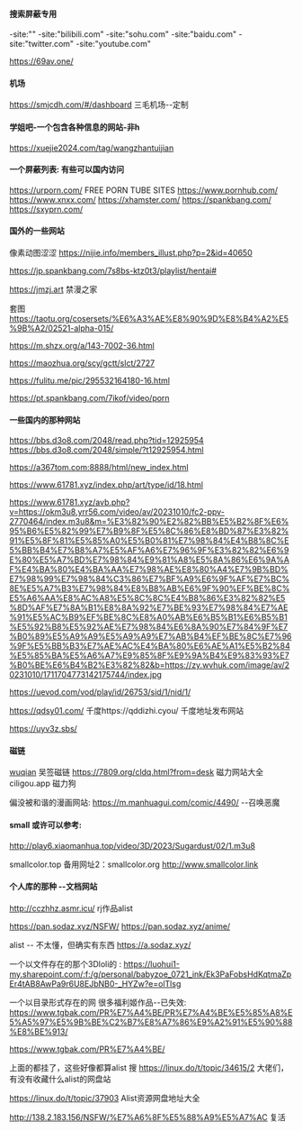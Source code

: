 
#### 搜索屏蔽专用
-site:""
-site:"bilibili.com" -site:"sohu.com" -site:"baidu.com" -site:"twitter.com" -site:"youtube.com"

https://69av.one/


#### 机场
https://smjcdh.com/#/dashboard  三毛机场--定制

#### 学姐吧-一个包含各种信息的网站-非h
https://xuejie2024.com/tag/wangzhantuijian


#### 一个屏蔽列表: 有些可以国内访问
https://urporn.com/
 FREE PORN TUBE SITES
https://www.pornhub.com/
https://www.xnxx.com/
https://xhamster.com/
https://spankbang.com/
https://sxyprn.com/

#### 国外的一些网站
像素动图涩涩
https://nijie.info/members_illust.php?p=2&id=40650

https://jp.spankbang.com/7s8bs-ktz0t3/playlist/hentai#

https://jmzj.art     禁漫之家

套图
https://taotu.org/cosersets/%E6%A3%AE%E8%90%9D%E8%B4%A2%E5%9B%A2/02521-alpha-015/

https://m.shzx.org/a/143-7002-36.html

https://maozhua.org/scy/gctt/slct/2727

https://fulitu.me/pic/295532164180-16.html

https://pt.spankbang.com/7ikof/video/porn      


#### 一些国内的那种网站    
https://bbs.d3o8.com/2048/read.php?tid=12925954
https://bbs.d3o8.com/2048/simple/?t12925954.html


https://a367tom.com:8888/html/new_index.html

https://www.61781.xyz/index.php/art/type/id/18.html

https://www.61781.xyz/avb.php?v=https://okm3u8.yrr56.com/video/av/20231010/fc2-ppv-2770464/index.m3u8&m=%E3%82%90%E2%82%BB%E5%B2%8F%E6%95%B6%E5%82%99%E7%B9%8F%E5%8C%86%E8%BD%87%E3%82%91%E5%8F%81%E5%85%A0%E5%B0%81%E7%98%84%E4%B8%8C%E5%BB%B4%E7%B8%A7%E5%AF%A6%E7%96%9F%E3%82%82%E6%9E%80%E5%A7%BD%E7%98%84%E9%81%A8%E5%8A%86%E6%9A%AF%E4%BA%80%E4%BA%AA%E7%98%AE%E8%80%A4%E7%9B%BD%E7%98%99%E7%98%84%C3%86%E7%BF%A9%E6%9F%AF%E7%BC%8E%E5%A7%B3%E7%98%84%E8%B8%AB%E6%9F%90%EF%BE%8C%E5%A6%AA%E8%AC%A8%E5%8C%8C%E4%B8%86%E3%82%82%E5%8D%AF%E7%8A%B1%E8%8A%92%E7%BE%93%E7%98%84%E7%AE%91%E5%AC%B9%EF%BE%8C%E8%A0%AB%E6%B5%B1%E6%B5%B1%E5%92%B8%E5%92%AE%E7%98%84%E6%8A%90%E7%84%9F%E7%B0%89%E5%A9%A9%E5%A9%A9%E7%AB%B4%EF%BE%8C%E7%96%9F%E5%BB%B3%E7%AE%AC%E4%BA%80%E6%AE%A1%E5%B2%84%E5%85%BA%E5%A6%A7%E9%85%8F%E9%9A%B4%E9%83%93%E7%B0%BE%E6%B4%B2%E3%82%82&b=https://zy.wvhuk.com/image/av/20231010/1711704773142175744/index.jpg

https://uevod.com/vod/play/id/26753/sid/1/nid/1/

https://qdsy01.com/   千度https://qddizhi.cyou/ 千度地址发布网站

https://uyv3z.sbs/



#### 磁链
[wuqian](http://wuqianso.top/)   吴签磁链
https://7809.org/cldq.html?from=desk   磁力网站大全
ciligou.app          磁力狗





偏没被和谐的漫画网站:
https://m.manhuagui.com/comic/4490/       --召唤恶魔



#### small  或许可以参考:
http://play6.xiaomanhua.top/video/3D/2023/Sugardust/02/1.m3u8

smallcolor.top  备用网址2：smallcolor.org  http://www.smallcolor.link   

#### 个人库的那种   --文档网站



http://cczhhz.asmr.icu/      rj作品alist  

https://pan.sodaz.xyz/NSFW/
https://pan.sodaz.xyz/anime/

alist  -- 不太懂，但确实有东西
https://a.sodaz.xyz/

一个以文件存在的那个3Dloli的 :
https://luohui1-my.sharepoint.com/:f:/g/personal/babyzoe_0721_ink/Ek3PaFobsHdKqtmaZpEr4tAB8AwPa9r6U8EJbNB0-_HYZw?e=olTlsg

一个以目录形式存在的网 很多福利姬作品--已失效:
https://www.tgbak.com/PR%E7%A4%BE/PR%E7%A4%BE%E5%85%A8%E5%A5%97%E5%9B%BE%C2%B7%E8%A7%86%E9%A2%91%E5%90%88%E8%BE%913/

https://www.tgbak.com/PR%E7%A4%BE/


上面的都挂了，这些好像都算alist
搜
https://linux.do/t/topic/34615/2    大佬们，有没有收藏什么alist的网盘站

https://linux.do/t/topic/37903     Alist资源网盘地址大全

http://138.2.183.156/NSFW/%E7%A6%8F%E5%88%A9%E5%A7%AC    复活